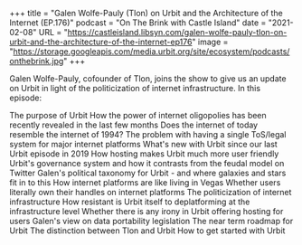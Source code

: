 +++
title = "Galen Wolfe-Pauly (Tlon) on Urbit and the Architecture of the Internet (EP.176)"
podcast = "On The Brink with Castle Island"
date = "2021-02-08"
URL = "https://castleisland.libsyn.com/galen-wolfe-pauly-tlon-on-urbit-and-the-architecture-of-the-internet-ep176"
image = "https://storage.googleapis.com/media.urbit.org/site/ecosystem/podcasts/onthebrink.jpg"
+++

Galen Wolfe-Pauly, cofounder of Tlon, joins the show to give us an update on Urbit in light of the politicization of internet infrastructure. In this episode: 

The purpose of Urbit
How the power of internet oligopolies has been recently revealed in the last few months
Does the internet of today resemble the internet of 1994?
The problem with having a single ToS/legal system for major internet platforms
What's new with Urbit since our last Urbit episode in 2019
How hosting makes Urbit much more user friendly
Urbit's governance system and how it contrasts from the feudal model on Twitter
Galen's political taxonomy for Urbit - and where galaxies and stars fit in to this
How internet platforms are like living in Vegas
Whether users literally own their handles on internet platforms
The politicization of internet infrastructure
How resistant is Urbit itself to deplatforming at the infrastructure level
Whether there is any irony in Urbit offering hosting for users
Galen's view on data portability legislation
The near term roadmap for Urbit
The distinction between Tlon and Urbit
How to get started with Urbit
